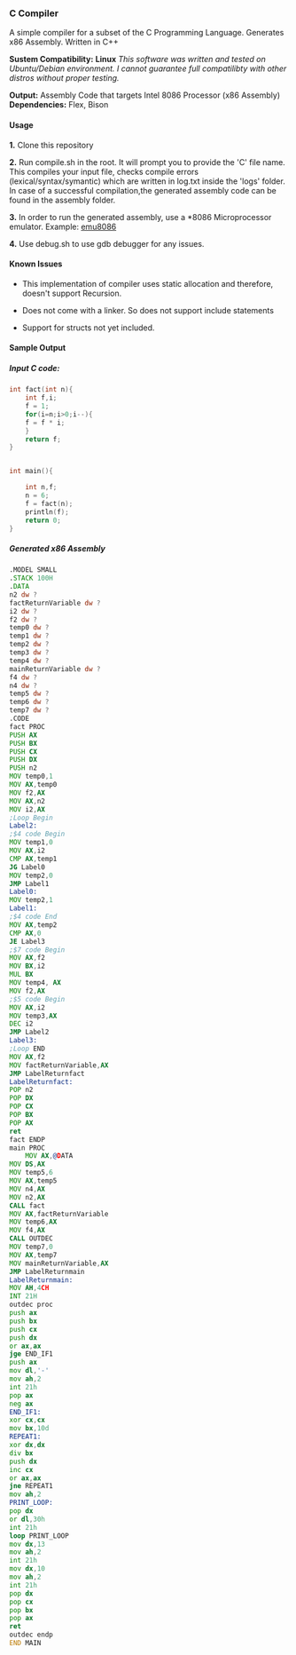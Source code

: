 ### C Compiler

A simple compiler for a subset of the C Programming Language.  Generates x86 Assembly. Written in C++ 

**Sustem Compatibility:** **Linux** 
*This software was written and tested on Ubuntu/Debian environment. I cannot guarantee full compatilibty with other distros without proper testing.*

**Output:** Assembly Code that targets Intel 8086 Processor (x86 Assembly)
**Dependencies:** Flex, Bison


#### Usage
**1.** Clone this repository

**2.** Run compile.sh in the root. It will prompt you to provide the 'C' file name. This compiles your input file, checks compile errors (lexical/syntax/symantic) which are written in log.txt inside the 'logs' folder. In case of a successful compilation,the generated assembly code can be found in the assembly folder.

**3.** In order to run the generated assembly, use a *8086 Microprocessor emulator. Example: [emu8086](https://emu8086-microprocessor-emulator.en.softonic.com/)

**4.** Use debug.sh to use gdb debugger for any issues.



#### Known Issues

- This implementation of compiler uses static allocation and therefore, doesn't support Recursion.

- Does not come with a linker. So does not support include statements

- Support for structs not yet included.

#### Sample Output
##### Input C code:
```c
int fact(int n){
    int f,i;
    f = 1;
    for(i=n;i>0;i--){
    f = f * i;
    }
    return f;
}


int main(){

    int n,f;
    n = 6;
    f = fact(n);
    println(f);
    return 0;
}

```
##### Generated x86 Assembly
```asm
.MODEL SMALL
.STACK 100H
.DATA 
n2 dw ?
factReturnVariable dw ?
i2 dw ?
f2 dw ?
temp0 dw ?
temp1 dw ?
temp2 dw ?
temp3 dw ?
temp4 dw ?
mainReturnVariable dw ?
f4 dw ?
n4 dw ?
temp5 dw ?
temp6 dw ?
temp7 dw ?
.CODE
fact PROC
PUSH AX
PUSH BX 
PUSH CX 
PUSH DX
PUSH n2
MOV temp0,1
MOV AX,temp0
MOV f2,AX
MOV AX,n2
MOV i2,AX
;Loop Begin
Label2:
;$4 code Begin
MOV temp1,0
MOV AX,i2
CMP AX,temp1
JG Label0
MOV temp2,0
JMP Label1
Label0:
MOV temp2,1
Label1:
;$4 code End
MOV AX,temp2
CMP AX,0
JE Label3
;$7 code Begin
MOV AX,f2
MOV BX,i2
MUL BX
MOV temp4, AX
MOV f2,AX
;$5 code Begin
MOV AX,i2
MOV temp3,AX
DEC i2
JMP Label2
Label3:
;Loop END
MOV AX,f2
MOV factReturnVariable,AX
JMP LabelReturnfact
LabelReturnfact:
POP n2
POP DX
POP CX
POP BX
POP AX
ret
fact ENDP
main PROC
    MOV AX,@DATA
MOV DS,AX 
MOV temp5,6
MOV AX,temp5
MOV n4,AX
MOV n2,AX
CALL fact
MOV AX,factReturnVariable
MOV temp6,AX
MOV f4,AX
CALL OUTDEC
MOV temp7,0
MOV AX,temp7
MOV mainReturnVariable,AX
JMP LabelReturnmain
LabelReturnmain:
MOV AH,4CH
INT 21H
outdec proc
push ax
push bx
push cx
push dx
or ax,ax
jge END_IF1
push ax
mov dl,'-'
mov ah,2
int 21h
pop ax
neg ax
END_IF1:
xor cx,cx
mov bx,10d
REPEAT1:
xor dx,dx
div bx
push dx
inc cx
or ax,ax
jne REPEAT1
mov ah,2
PRINT_LOOP:
pop dx
or dl,30h
int 21h
loop PRINT_LOOP
mov dx,13
mov ah,2
int 21h 
mov dx,10
mov ah,2
int 21h
pop dx
pop cx
pop bx
pop ax
ret
outdec endp
END MAIN


```

